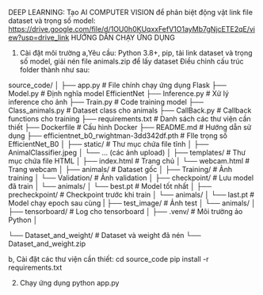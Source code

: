 DEEP LEARNING: Tạo AI COMPUTER VISION để phân biệt động vật
link file dataset và trọng số model: https://drive.google.com/file/d/1OU0h0KUqxxFefV1O1ayMb7gNjcETE2qE/view?usp=drive_link
HƯỚNG DẪN CHẠY ỨNG DỤNG

1. Cài đặt môi trường
a,Yêu cầu:
Python 3.8+, pip, tải link dataset và trọng số model, giải nén file animals.zip để lấy dataset
Điều chỉnh cấu trúc folder thành như sau:

source_code/
│
├── app.py                    # File chính chạy ứng dụng Flask
├── Model.py                  # Định nghĩa model EfficientNet
├── Inference.py             # Xử lý inference cho ảnh
├── Train.py                 # Code training model
├── Class_animals.py         # Dataset class cho animals
├── CallBack.py              # Callback functions cho training
├── requirements.txt         # Danh sách các thư viện cần thiết
├── Dockerfile               # Cấu hình Docker
├── README.md                # Hướng dẫn sử dụng
├── efficientnet_b0_rwightman-3dd342df.pth # FIle trọng số EfficientNet_B0
│
├── static/                  # Thư mục chứa file tĩnh
│   ├── AnimalClassifier.jpeg
│   └── ... (các ảnh upload)
│
├── templates/               # Thư mục chứa file HTML
│   ├── index.html          # Trang chủ
│   └── webcam.html         # Trang webcam
│
├── animals/                 # Dataset gốc
│   ├── Training/           # Ảnh training
│   └── Validation/         # Ảnh validation
│
├── checkpoint/              # Lưu model đã train
│   └── animals/
│       └── best.pt         # Model tốt nhất
│
├── precheckpoint/          # Checkpoint trước khi train
│   └── animals/
│       └── last.pt         # Model chạy epoch sau cùng
|
├── test_image/ # Ảnh test
│   └── animals/
│
├── tensorboard/            # Log cho tensorboard
│
├── .venv/                  # Môi trường ảo Python
│

└── Dataset_and_weight/     # Dataset và weight đã nén
    └── Dataset_and_weight.zip



 
b, Cài đặt các thư viện cần thiết:
cd source_code
pip install -r requirements.txt


2. Chạy ứng dụng
python app.py
